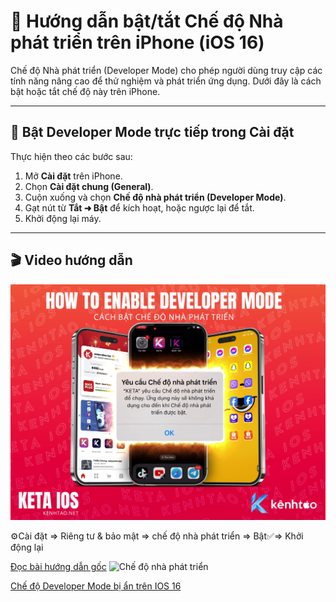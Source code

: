 # 📱 Hướng dẫn bật/tắt Chế độ Nhà phát triển trên iPhone (iOS 16)

Chế độ Nhà phát triển (Developer Mode) cho phép người dùng truy cập các tính năng nâng cao để thử nghiệm và phát triển ứng dụng. Dưới đây là cách bật hoặc tắt chế độ này trên iPhone.

---

## 🔧 Bật Developer Mode trực tiếp trong Cài đặt

Thực hiện theo các bước sau:

1. Mở **Cài đặt** trên iPhone.
2. Chọn **Cài đặt chung (General)**.
3. Cuộn xuống và chọn **Chế độ nhà phát triển (Developer Mode)**.
4. Gạt nút từ **Tắt ➜ Bật** để kích hoạt, hoặc ngược lại để tắt.
5. Khởi động lại máy.

---

## 🎬 Video hướng dẫn

[![Xem video hướng dẫn](../../common/assets/img/DEVELOPEMODE.png)](https://youtu.be/E9ZXQF78lCo?si=zjluYBAcUPhWVLqw)

⚙️Cài đặt => Riêng tư \& bảo mật => chế độ nhà phát triển => Bật✅=> Khởi động lại

[Đọc bài hướng dẫn gốc](https://iosgods.com/topic/161257-ios-16171826-developer-mode-what-is-it-how-to-enable/)
![Chế độ nhà phát triển](https://ios.codevn.net/wp-content/uploads/2023/02/che-do-nha-phat-trien-1536x995.jpeg)

[Chế độ Developer Mode bị ẩn trên IOS 16](https://certapple.com/blog/ios-16-developer-mode-bi-an-cach-bat-developer-mode-bi-an-tren-iphone)

